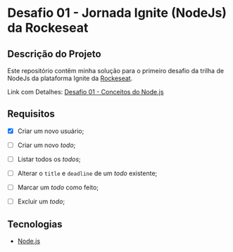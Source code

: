 # Desafio 01 - Jornada Ignite (NodeJs) da Rockeseat

## Descrição do Projeto
Este repositório contêm minha solução para o primeiro desafio da trilha de NodeJs da plataforma Ignite da [Rockeseat](https://www.rocketseat.com.br/).

Link com Detalhes: [Desafio 01 - Conceitos do Node.js](https://www.notion.so/Desafio-01-Conceitos-do-Node-js-59ccb235aecd43a6a06bf09a24e7ede8)


## Requisitos
- [x] Criar um novo usuário;
- [ ] Criar um novo *todo*;
- [ ] Listar todos os *todos*;
- [ ] Alterar o `title` e `deadline` de um *todo* existente;
- [ ] Marcar um *todo* como feito;
- [ ] Excluir um *todo*;


## Tecnologias
- [Node.js](https://nodejs.org/)